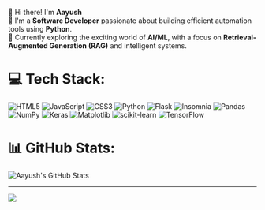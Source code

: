 👋 Hi there! I'm **Aayush**  
🔭 I'm a **Software Developer** passionate about building efficient automation tools using **Python**.  
🌱 Currently exploring the exciting world of **AI/ML**, with a focus on **Retrieval-Augmented Generation (RAG)** and intelligent systems.
<!-- - 👯 I’m looking to collaborate on ..
- 📫 How to reach me: ... -->

# 💻 Tech Stack:
![HTML5](https://img.shields.io/badge/html5-%23E34F26.svg?style=for-the-badge&logo=html5&logoColor=white) ![JavaScript](https://img.shields.io/badge/javascript-%23323330.svg?style=for-the-badge&logo=javascript&logoColor=%23F7DF1E) ![CSS3](https://img.shields.io/badge/css3-%231572B6.svg?style=for-the-badge&logo=css3&logoColor=white) ![Python](https://img.shields.io/badge/python-3670A0?style=for-the-badge&logo=python&logoColor=ffdd54) ![Flask](https://img.shields.io/badge/flask-%23000.svg?style=for-the-badge&logo=flask&logoColor=white) ![Insomnia](https://img.shields.io/badge/Insomnia-black?style=for-the-badge&logo=insomnia&logoColor=5849BE) ![Pandas](https://img.shields.io/badge/pandas-%23150458.svg?style=for-the-badge&logo=pandas&logoColor=white) ![NumPy](https://img.shields.io/badge/numpy-%23013243.svg?style=for-the-badge&logo=numpy&logoColor=white) ![Keras](https://img.shields.io/badge/Keras-%23D00000.svg?style=for-the-badge&logo=Keras&logoColor=white) ![Matplotlib](https://img.shields.io/badge/Matplotlib-%23ffffff.svg?style=for-the-badge&logo=Matplotlib&logoColor=black) ![scikit-learn](https://img.shields.io/badge/scikit--learn-%23F7931E.svg?style=for-the-badge&logo=scikit-learn&logoColor=white) ![TensorFlow](https://img.shields.io/badge/TensorFlow-%23FF6F00.svg?style=for-the-badge&logo=TensorFlow&logoColor=white)
# 📊 GitHub Stats:
<picture>
  <!-- Dark mode -->
  <source 
    media="(prefers-color-scheme: dark)" 
    srcset="https://github-readme-stats.vercel.app/api?username=aayush1018&theme=dark&hide_border=false&include_all_commits=false&count_private=false" />

  <!-- Light mode -->
  <source 
    media="(prefers-color-scheme: light)" 
    srcset="https://github-readme-stats.vercel.app/api?username=aayush1018&theme=default&hide_border=false&include_all_commits=false&count_private=false" />

  <!-- Default (fallback) -->
  <img 
    alt="Aayush's GitHub Stats" 
    src="https://github-readme-stats.vercel.app/api?username=aayush1018&theme=default&hide_border=false&include_all_commits=false&count_private=false" />
</picture>
<br/>

<!-- ![](https://nirzak-streak-stats.vercel.app/?user=aayush1018&theme=dark&hide_border=false)<br/>
![](https://github-readme-stats.vercel.app/api/top-langs/?username=aayush1018&theme=dark&hide_border=false&include_all_commits=false&count_private=false&layout=compact) -->

---
[![](https://visitcount.itsvg.in/api?id=aayush1018&icon=0&color=0)](https://visitcount.itsvg.in)

<!-- Proudly created with GPRM ( https://gprm.itsvg.in ) -->
<!--
**aayush1018/aayush1018** is a ✨ _special_ ✨ repository because its `README.md` (this file) appears on your GitHub profile.

Here are some ideas to get you started:

- 🔭 I’m currently working on ...
- 🌱 I’m currently learning ...
- 👯 I’m looking to collaborate on ...
- 🤔 I’m looking for help with ...
- 💬 Ask me about ...
- 📫 How to reach me: ...
- 😄 Pronouns: ...
- ⚡ Fun fact: ...
-->
